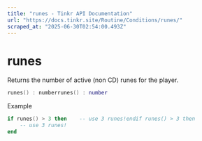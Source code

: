 ```yaml
---
title: "runes - Tinkr API Documentation"
url: "https://docs.tinkr.site/Routine/Conditions/runes/"
scraped_at: "2025-06-30T02:54:00.493Z"
---
```


# runes

Returns the number of active (non CD) runes for the player.

```lua
runes() : numberrunes() : number
```

Example

```lua
if runes() > 3 then    -- use 3 runes!endif runes() > 3 then
    -- use 3 runes!
end
```